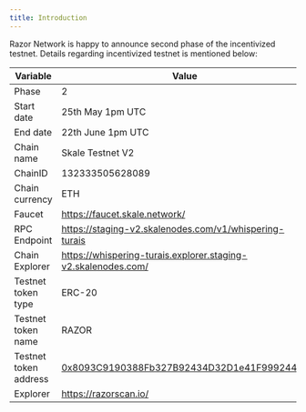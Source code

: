 ```yaml
---
title: Introduction
---
```


Razor Network is happy to announce second phase of the incentivized testnet. Details regarding incentivized testnet is mentioned below:

| Variable              | Value                                                                                                                                                          |
| --------------------- | -------------------------------------------------------------------------------------------------------------------------------------------------------------- |
| Phase                 | 2                                                                                                                                                              |
| Start date            | 25th May 1pm UTC                                                                                                                                               |
| End date              | 22th June 1pm UTC                                                                                                                                              |
| Chain name            | Skale Testnet V2                                                                                                                                               |
| ChainID               | 132333505628089                                                                                                                                                |
| Chain currency        | ETH                                                                                                                                                            |
| Faucet                | https://faucet.skale.network/                                                                                                                                  |
| RPC Endpoint          | https://staging-v2.skalenodes.com/v1/whispering-turais                                                                                                         |
| Chain Explorer        | https://whispering-turais.explorer.staging-v2.skalenodes.com/                                                                                                  |
| Testnet token type    | ERC-20                                                                                                                                                         |
| Testnet token name    | RAZOR                                                                                                                                                          |
| Testnet token address | [0x8093C9190388Fb327B92434D32D1e41F999244Ed](https://whispering-turais.explorer.staging-v2.skalenodes.com/address/0x8093C9190388Fb327B92434D32D1e41F999244Ed/) |
| Explorer              | https://razorscan.io/                                                                                                                                          |
